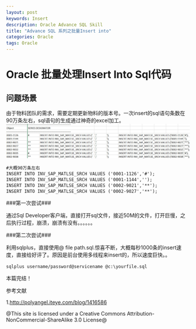 ```yaml
---
layout: post
keywords: Insert
description: Oracle Advance SQL Skill
title: "Advance SQL 系列之批量Insert into"
categories: Oracle
tags: Oracle
---
```


# Oracle 批量处理Insert Into Sql代码

## 问题场景

由于物料团队的需求，需要定期更新物料的版本号。一次insert的sql语句条数在90万条左右，sql语句的生成通过神奇的excel加工。
![1](/public/img/posts/2016-03-07_insert_into1.jpg)

	#大概90万条左右
	INSERT INTO INV_SAP_MATLSE_SRCH VALUES ('0001-1126','#');
	INSERT INTO INV_SAP_MATLSE_SRCH VALUES ('0001-1144','');
	INSERT INTO INV_SAP_MATLSE_SRCH VALUES ('0002-9021','**');
	INSERT INTO INV_SAP_MATLSE_SRCH VALUES ('0002-9027','**');

###第一次尝试###

通过Sql Developer客户端，直接打开sql文件，接近50M的文件，打开巨慢，之后执行过程，崩溃，崩溃有没有。。。。。。


###第二次尝试###

利用sqlplus，直接使用@ file path.sql.惊喜不断，大概每秒1000条的insert速度，直接给好评了。原因是前台使用多线程来insert的，所以速度巨快。。
	
	sqlplus username/password@servicename @c:\yourfile.sql

本篇完结！

参考文献

1.http://polyangel.iteye.com/blog/1416586

@This site is licensed under a Creative Commons Attribution-NonCommercial-ShareAlike 3.0 License@